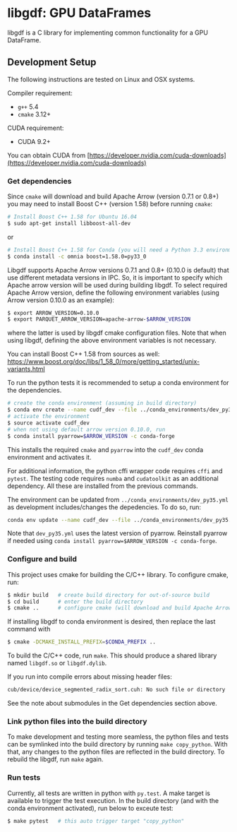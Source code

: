 # libgdf: GPU DataFrames

libgdf is a C library for implementing common functionality for a GPU DataFrame.

## Development Setup

The following instructions are tested on Linux and OSX systems.

Compiler requirement:

* `g++` 5.4
* `cmake` 3.12+

CUDA requirement:

* CUDA 9.2+

You can obtain CUDA from [https://developer.nvidia.com/cuda-downloads](https://developer.nvidia.com/cuda-downloads)

### Get dependencies

Since `cmake` will download and build Apache Arrow (version 0.7.1 or
0.8+) you may need to install Boost C++ (version 1.58) before running
`cmake`:

```bash
# Install Boost C++ 1.58 for Ubuntu 16.04
$ sudo apt-get install libboost-all-dev
```

or

```bash
# Install Boost C++ 1.58 for Conda (you will need a Python 3.3 environment)
$ conda install -c omnia boost=1.58.0=py33_0
```

Libgdf supports Apache Arrow versions 0.7.1 and 0.8+ (0.10.0 is
default) that use different metadata versions in IPC. So, it is
important to specify which Apache arrow version will be used during
building libgdf.  To select required Apache Arrow version, define the
following environment variables (using Arrow version 0.10.0 as an
example):
```bash
$ export ARROW_VERSION=0.10.0
$ export PARQUET_ARROW_VERSION=apache-arrow-$ARROW_VERSION
```
where the latter is used by libgdf cmake configuration files. Note
that when using libgdf, defining the above environment variables is
not necessary.

You can install Boost C++ 1.58 from sources as well: https://www.boost.org/doc/libs/1_58_0/more/getting_started/unix-variants.html

To run the python tests it is recommended to setup a conda environment for 
the dependencies.

```bash
# create the conda environment (assuming in build directory)
$ conda env create --name cudf_dev --file ../conda_environments/dev_py35.yml
# activate the environment
$ source activate cudf_dev
# when not using default arrow version 0.10.0, run
$ conda install pyarrow=$ARROW_VERSION -c conda-forge
```

This installs the required `cmake` and `pyarrow` into the `cudf_dev` conda
environment and activates it.

For additional information, the python cffi wrapper code requires `cffi` and
`pytest`.  The testing code requires `numba` and `cudatoolkit` as an
additional dependency.  All these are installed from the previous commands.

The environment can be updated from `../conda_environments/dev_py35.yml` as
development includes/changes the depedencies.  To do so, run:

```bash
conda env update --name cudf_dev --file ../conda_environments/dev_py35.yml
```
Note that `dev_py35.yml` uses the latest version of pyarrow.
Reinstall pyarrow if needed using `conda install
pyarrow=$ARROW_VERSION -c conda-forge`.

### Configure and build

This project uses cmake for building the C/C++ library. To configure cmake,
run:

```bash
$ mkdir build   # create build directory for out-of-source build
$ cd build      # enter the build directory
$ cmake ..      # configure cmake (will download and build Apache Arrow and Google Test)
```

If installing libgdf to conda environment is desired, then replace the last command with
```bash
$ cmake -DCMAKE_INSTALL_PREFIX=$CONDA_PREFIX ..
```

To build the C/C++ code, run `make`.  This should produce a shared library
named `libgdf.so` or `libgdf.dylib`.

If you run into compile errors about missing header files:

```bash
cub/device/device_segmented_radix_sort.cuh: No such file or directory
```

See the note about submodules in the Get dependencies section above.

### Link python files into the build directory

To make development and testing more seamless, the python files and tests
can be symlinked into the build directory by running `make copy_python`.
With that, any changes to the python files are reflected in the build
directory.  To rebuild the libgdf, run `make` again.

### Run tests

Currently, all tests are written in python with `py.test`.  A make target is
available to trigger the test execution.  In the build directory (and with the
conda environment activated), run below to exceute test:

```bash
$ make pytest   # this auto trigger target "copy_python"
```
